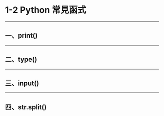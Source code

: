 # 1-2 Python 常見函式

---

## **一、print()**
---
## **二、type()**
---
## **三、input()**
---
## **四、str.split()**
